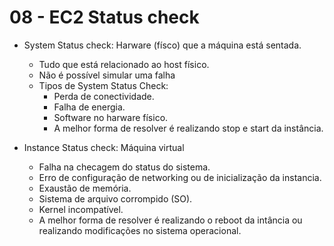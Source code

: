 # 08 - EC2 Status check

- System Status check: Harware (físco) que a máquina está sentada.
  - Tudo que está relacionado ao host físico.
  - Não é possível simular uma falha
  - Tipos de System Status Check:
    - Perda de conectividade.
    - Falha de energia.
    - Software no harware físico.
    - A melhor forma de resolver é realizando stop e start da instância.

- Instance Status check: Máquina virtual
  - Falha na checagem do status do sistema.
  - Erro de configuração de networking ou de inicialização da instancia.
  - Exaustão de memória.
  - Sistema de arquivo corrompido (SO).
  - Kernel incompatível.
  - A melhor forma de resolver é realizando o reboot da intância ou realizando modificações no sistema operacional.
